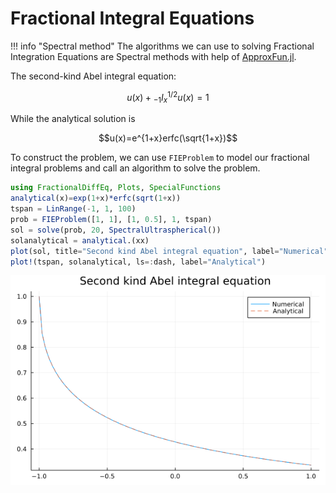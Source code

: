 # Fractional Integral Equations

!!! info "Spectral method"
    The algorithms we can use to solving Fractional Integration Equations are Spectral methods with help of [ApproxFun.jl](https://github.com/JuliaApproximation/ApproxFun.jl).

The second-kind Abel integral equation:

```math
u(x)+{_{-1}I_x^{1/2}}u(x)=1
```

While the analytical solution is

```math
u(x)=e^{1+x}erfc(\sqrt{1+x})
```

To construct the problem, we can use ```FIEProblem``` to model our fractional integral problems and call an algorithm to solve the problem.

```julia
using FractionalDiffEq, Plots, SpecialFunctions
analytical(x)=exp(1+x)*erfc(sqrt(1+x))
tspan = LinRange(-1, 1, 100)
prob = FIEProblem([1, 1], [1, 0.5], 1, tspan)
sol = solve(prob, 20, SpectralUltraspherical())
solanalytical = analytical.(xx)
plot(sol, title="Second kind Abel integral equation", label="Numerical")
plot!(tspan, solanalytical, ls=:dash, label="Analytical")
```

![Second kind Abel IE](./assets/abelinteqexample.png)
